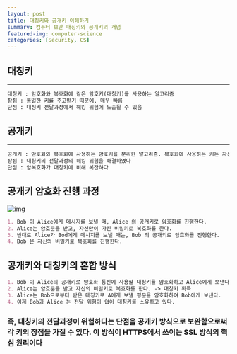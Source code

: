 ```yaml
---
layout: post
title: 대칭키와 공개키 이해하기
summary: 컴퓨터 보안 대칭키와 공개키의 개념
featured-img: computer-science
categories: [Security, CS]
---
```


## 대칭키

---

```md
대칭키 : 암호화와 복호화에 같은 암호키(대칭키)를 사용하는 알고리즘
장점 : 동일한 키를 주고받기 때문에, 매우 빠름
단점 : 대칭키 전달과정에서 해킹 위험에 노출될 수 있음
```

## 공개키

---

```md
공개키 : 암호화와 복호화에 사용하는 암호키를 분리한 알고리즘. 복호화에 사용하는 키는 자신만 가지는 비밀키이고, 암호화에 사용하는 키는 공개되어 있는 공개키이다
장점 : 대칭키의 전달과정의 해킹 위험을 해결하였다
단점 : 암복호화가 대칭키에 비해 복잡하다
```

## 공개키 암호화 진행 과정

![img](https://img1.daumcdn.net/thumb/R1280x0/?scode=mtistory2&fname=https%3A%2F%2Fblog.kakaocdn.net%2Fdn%2FbltNyN%2FbtqtUB5xU23%2FdVJ7TutBubRsOLhzQkeu0K%2Fimg.png)

```md
1. Bob 이 Alice에게 메시지를 보낼 때, Alice 의 공개키로 암호화를 진행한다.
2. Alice는 암호문을 받고, 자신만이 가진 비밀키로 복호화를 한다.
3. 반대로 Alice가 Bod에게 메시지를 보낼 때는, Bob 의 공개키로 암호화를 진행한다.
4. Bob 은 자신의 비밀키로 복호화를 진행한다.
```

## 공개키와 대칭키의 혼합 방식

```md
1. Bob 이 Alice의 공개키로 암호화 통신에 사용할 대칭키를 암호화하고 Alice에게 보낸다.
2. Alice는 암호문을 받고 자신의 비밀키로 복호화를 한다. -> 대칭키 획득
3. Alice는 Bob으로부터 받은 대칭키로 A에게 보낼 평문을 암호화하여 Bob에게 보낸다.
4. 이제 Bob과 Alice 는 전달 위험이 없이 대칭키를 소유하고 있다.
```

### 즉, 대칭키의 전달과정이 위험하다는 단점을 공개키 방식으로 보완함으로써 각 키의 장점을 가질 수 있다. 이 방식이 HTTPS에서 쓰이는 SSL 방식의 핵심 원리이다
